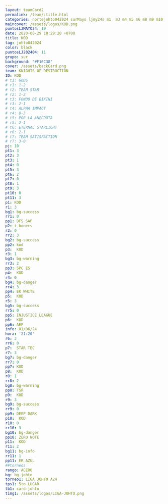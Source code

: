 ```yaml
---
layout: teamCard2
permalink: /team/:title.html
categories: nortejohto042024 surMayo ljmy24s m1  m3 m4 m5 m6 m8 m9 m10 m11 ljmy24
maincover: /assets/logos/KOD.png
puntosLJMAYO24: 19
date: 2020-08-29 10:29:20 +0700
title: KOD
tag: johto042024
color: black
puntosLJ202404: 11
grupo: sur
background: "#F16C38"
cover: /assets/backCard.png
team: KNIGHTS OF DESTRUCTION
ID: KOD
# t1: GODS
# r1: 1-2
# t2: TEAM STAR
# r2: 1-2
# t3: FONDO DE BIKINI
# r3: 2-1
# t4: ALPHA IMPACT
# r4: 0-3
# t5: POR LA ANECDOTA
# r5: 2-1
# t6: ETERNAL STARLIGHT
# r6: 2-1
# t7: TEAM SATISFACTION
# r7: 3-0
pj: 10
pt1: 3
pt2: 3
pt3: 1
pt4: 0
pt5: 3
pt6: 2
pt7: 0
pt8: 1
pt9: 3
pt10: 0
pt11: 3
p1: KOD
r1: 3
bg1: bg-success
rr1: 0
pp1: DFS SAP
p2: t-boners
r2: 0
rr2: 3
bg2: bg-success
pp2: kod
p3:  KOD
r3: 1
bg3: bg-warning
rr3: 2
pp3: SPC ES
p4:  KOD
r4: 0
bg4: bg-danger
rr4: 3
pp4: EK WHITE
p5:  KOD
r5: 3
bg5: bg-success
rr5: 0
pp5: INJUSTICE LEAGUE
p6:  KOD
pp6: AEP
info: 01/06/24
hora: '21:20'
r6: 3
rr6: 0
p7:  STAR TEC
r7: 3
bg7: bg-danger
rr7: 0
pp7: KOD
p8:  KOD
r8: 1
rr8: 2
bg8: bg-warning
pp8: TSR
p9:  KOD
r9: 3
bg9: bg-success
rr9: 0
pp9: DEEP DARK
p10:  KOD
r10: 0
rr10: 3
bg10: bg-danger
pp10: ZERO NOTE
p11:  KOD
r11: 2
bg11: bg-info
rr11: 1
pp11: ER AZUL
##torneos
rango: ACERO
bg: bg-johto 
torneo1: LIGA JOHTO A24
tps1: 5to LUGAR
tb1: card-johto
timg1: /assets/logos/LIGA-JOHTO.png
---
```

